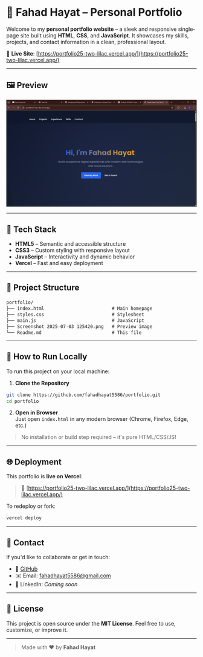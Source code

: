 # 🌟 Fahad Hayat – Personal Portfolio

Welcome to my **personal portfolio website** – a sleek and responsive single-page site built using **HTML**, **CSS**, and **JavaScript**. It showcases my skills, projects, and contact information in a clean, professional layout.

🔗 **Live Site**: [https://portfolio25-two-lilac.vercel.app/](https://portfolio25-two-lilac.vercel.app/)

---

## 🖼️ Preview

![Portfolio Screenshot](Screenshot%202025-07-03%20125420.png) <!-- Optional: Replace with actual image -->

---

## 🔧 Tech Stack

- **HTML5** – Semantic and accessible structure  
- **CSS3** – Custom styling with responsive layout  
- **JavaScript** – Interactivity and dynamic behavior  
- **Vercel** – Fast and easy deployment  

---

## 📁 Project Structure

```
portfolio/
├── index.html                         # Main homepage
├── styles.css                         # Stylesheet
├── main.js                            # JavaScript
├── Screenshot 2025-07-03 125420.png   # Preview image
└── Readme.md                          # This file
```

---

## 🚀 How to Run Locally

To run this project on your local machine:

1. **Clone the Repository**  
```bash
git clone https://github.com/fahadhayat5586/portfolio.git
cd portfolio
```

2. **Open in Browser**  
Just open `index.html` in any modern browser (Chrome, Firefox, Edge, etc.)

> No installation or build step required – it's pure HTML/CSS/JS!

---

## 🌐 Deployment

This portfolio is **live on Vercel**:
> 🔗 [https://portfolio25-two-lilac.vercel.app/](https://portfolio25-two-lilac.vercel.app/)

To redeploy or fork:
```bash
vercel deploy
```

---

## 📩 Contact

If you'd like to collaborate or get in touch:

- 🔗 [GitHub](https://github.com/fahadhayat5586)
- ✉️ Email: fahadhayat5586@gmail.com
- 💼 LinkedIn: *Coming soon*

---

## 📄 License

This project is open source under the **MIT License**. Feel free to use, customize, or improve it.

---

> Made with ❤️ by **Fahad Hayat**
